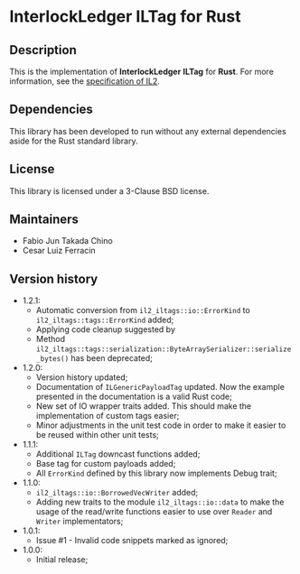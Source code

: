 # InterlockLedger ILTag for Rust

## Description

This is the implementation of **InterlockLedger** **ILTag** for **Rust**. For more information, see
the [specification of IL2](https://github.com/interlockledger/specification/tree/master).

## Dependencies

This library has been developed to run without any external dependencies aside for the
Rust standard library.

## License

This library is licensed under a 3-Clause BSD license.

## Maintainers

- Fabio Jun Takada Chino
- Cesar Luiz Ferracin

## Version history

- 1.2.1:
    - Automatic conversion from `il2_iltags::io::ErrorKind` to `il2_iltags::tags::ErrorKind` added;
    - Applying code cleanup suggested by
    - Method `il2_iltags::tags::serialization::ByteArraySerializer::serialize_bytes()` has been deprecated;
- 1.2.0:
    - Version history updated;
    - Documentation of `ILGenericPayloadTag` updated. Now the example presented in the documentation
      is a valid Rust code;
    - New set of IO wrapper traits added. This should make the implementation of custom tags easier;
    - Minor adjustments in the unit test code in order to make it easier to be reused within other unit tests;
- 1.1.1:
    - Additional `ILTag` downcast functions added;
    - Base tag for custom payloads added;
    - All `ErrorKind` defined by this library now implements Debug trait;
- 1.1.0:
    - `il2_iltags::io::BorrowedVecWriter` added;
    - Adding new traits to the module `il2_iltags::io::data` to make the usage of
      the read/write functions easier to use over `Reader` and `Writer` implementators;
- 1.0.1:
    - Issue #1 - Invalid code snippets marked as ignored;
- 1.0.0:
    - Initial release;
